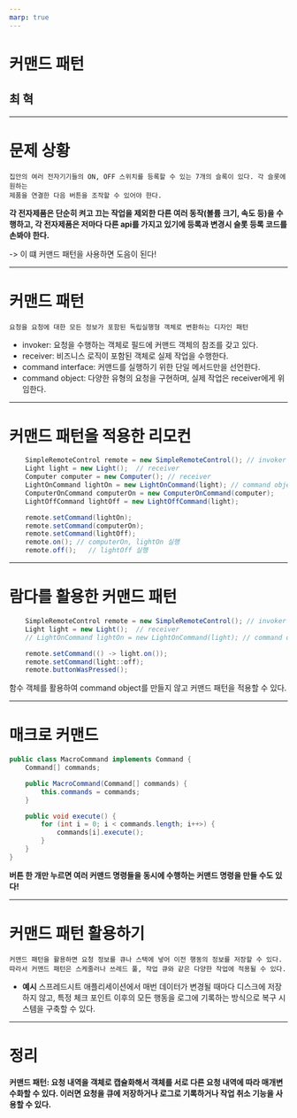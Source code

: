 ```yaml
---
marp: true
---
```


# 커맨드 패턴

## 최 혁

---

# 문제 상황

    집안의 여러 전자기기들의 ON, OFF 스위치를 등록할 수 있는 7개의 슬록이 있다. 각 슬롯에 원하는
    제품을 연결한 다음 버튼을 조작할 수 있어야 한다.

**각 전자제품은 단순히 켜고 끄는 작업을 제외한 다른 여러 동작(볼륨 크기, 속도 등)을 수행하고, 각 전자제품은 저마다 다른 api를 가지고 있기에 등록과 변경시 슬롯 등록 코드를 손봐야 한다.**

-> 이 떄 커맨드 패턴을 사용하면 도음이 된다!

---

# 커맨드 패턴

    요청을 요청에 대한 모든 정보가 포함된 독립실행형 객체로 변환하는 디자인 패턴

- invoker: 요청을 수행하는 객체로 필드에 커맨드 객체의 참조를 갖고 있다.
- receiver: 비즈니스 로직이 포함된 객체로 실제 작업을 수행한다.
- command interface: 커맨드를 실행하기 위한 단일 메서드만을 선언한다.
- command object: 다양한 유형의 요청을 구현하며, 실제 작업은 receiver에게 위임한다.

---

# 커맨드 패턴을 적용한 리모컨

```java
    SimpleRemoteControl remote = new SimpleRemoteControl(); // invoker
    Light light = new Light();  // receiver
    Computer computer = new Computer(); // receiver
    LightOnCommand lightOn = new LightOnCommand(light); // command object
    ComputerOnCommand computerOn = new ComputerOnCommand(computer);
    LightOffCommand lightOff = new LightOffCommand(light);

    remote.setCommand(lightOn);
    remote.setCommand(computerOn);
    remote.setCommand(lightOff);
    remote.on(); // computerOn, lightOn 실행
    remote.off();   // lightOff 실행
```

---

# 람다를 활용한 커맨드 패턴

```java
    SimpleRemoteControl remote = new SimpleRemoteControl(); // invoker
    Light light = new Light();  // receiver
    // LightOnCommand lightOn = new LightOnCommand(light); // command object

    remote.setCommand(() -> light.on());
    remote.setCommand(light::off);
    remote.buttonWasPressed();
```

함수 객체를 활용하여 command object를 만들지 않고 커맨드 패턴을 적용할 수 있다.

---

# 매크로 커맨드

```java
public class MacroCommand implements Command {
    Command[] commands;

    public MacroCommand(Command[] commands) {
        this.commands = commands;
    }

    public void execute() {
        for (int i = 0; i < commands.length; i++>) {
            commands[i].execute();
        }
    }
}
```

**버튼 한 개만 누르면 여러 커맨드 명령들을 동시에 수행하는 커맨드 명령을 만들 수도 있다!**

---

# 커맨드 패턴 활용하기

    커맨드 패턴을 활용하면 요청 정보를 큐나 스택에 넣어 이전 행동의 정보를 저장할 수 있다.
    따라서 커맨드 패턴은 스케줄러나 쓰레드 풀, 작업 큐와 같은 다양한 작업에 적용될 수 있다.

- **예시**
  스프레드시트 애플리세이션에서 매번 데이터가 변경될 때마다 디스크에 저장하지 않고, 특정 체크 포인트 이후의 모든 행동을 로그에 기록하는 방식으로 복구 시스템을 구축할 수 있다.

---

# 정리

**커맨드 패턴: 요청 내역을 객체로 캡슐화해서 객체를 서로 다른 요청 내역에 따라 매개변수화할 수 있다. 이러면 요청을 큐에 저장하거나 로그로 기록하거나 작업 취소 기능을 사용할 수 있다.**
